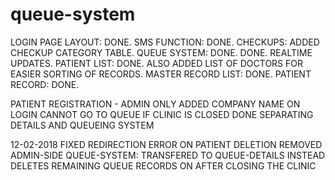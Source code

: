 # queue-system
LOGIN PAGE LAYOUT: DONE.
SMS FUNCTION: DONE.
CHECKUPS: ADDED CHECKUP CATEGORY TABLE.
QUEUE SYSTEM: DONE. DONE. REALTIME UPDATES.
PATIENT LIST: DONE. ALSO ADDED LIST OF DOCTORS FOR EASIER SORTING OF RECORDS.
MASTER RECORD LIST: DONE.
PATIENT RECORD: DONE.

PATIENT REGISTRATION - ADMIN ONLY
ADDED COMPANY NAME ON LOGIN
CANNOT GO TO QUEUE IF CLINIC IS CLOSED
DONE SEPARATING DETAILS AND QUEUEING SYSTEM

12-02-2018
FIXED REDIRECTION ERROR ON PATIENT DELETION
REMOVED ADMIN-SIDE QUEUE-SYSTEM: TRANSFERED TO QUEUE-DETAILS INSTEAD
DELETES REMAINING QUEUE RECORDS ON AFTER CLOSING THE CLINIC
